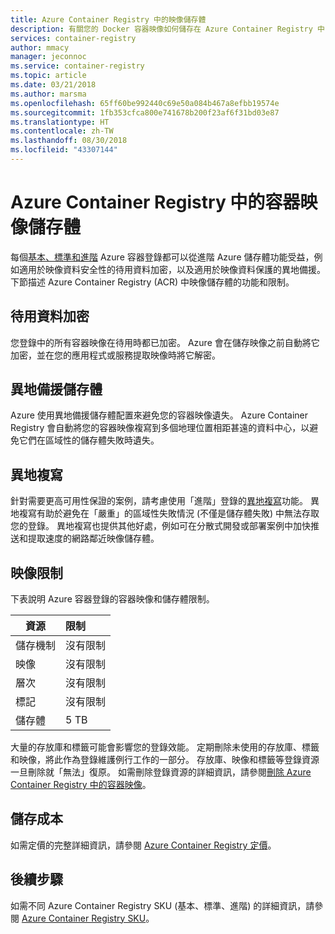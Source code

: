 ```yaml
---
title: Azure Container Registry 中的映像儲存體
description: 有關您的 Docker 容器映像如何儲存在 Azure Container Registry 中的詳細資料，包括安全性、備援和容量。
services: container-registry
author: mmacy
manager: jeconnoc
ms.service: container-registry
ms.topic: article
ms.date: 03/21/2018
ms.author: marsma
ms.openlocfilehash: 65ff60be992440c69e50a084b467a8efbb19574e
ms.sourcegitcommit: 1fb353cfca800e741678b200f23af6f31bd03e87
ms.translationtype: HT
ms.contentlocale: zh-TW
ms.lasthandoff: 08/30/2018
ms.locfileid: "43307144"
---
```

# <a name="container-image-storage-in-azure-container-registry"></a>Azure Container Registry 中的容器映像儲存體

每個[基本、標準和進階](container-registry-skus.md) Azure 容器登錄都可以從進階 Azure 儲存體功能受益，例如適用於映像資料安全性的待用資料加密，以及適用於映像資料保護的異地備援。 下節描述 Azure Container Registry (ACR) 中映像儲存體的功能和限制。

## <a name="encryption-at-rest"></a>待用資料加密

您登錄中的所有容器映像在待用時都已加密。 Azure 會在儲存映像之前自動將它加密，並在您的應用程式或服務提取映像時將它解密。

## <a name="geo-redundant-storage"></a>異地備援儲存體

Azure 使用異地備援儲存體配置來避免您的容器映像遺失。 Azure Container Registry 會自動將您的容器映像複寫到多個地理位置相距甚遠的資料中心，以避免它們在區域性的儲存體失敗時遺失。

## <a name="geo-replication"></a>異地複寫

針對需要更高可用性保證的案例，請考慮使用「進階」登錄的[異地複寫](container-registry-geo-replication.md)功能。 異地複寫有助於避免在「嚴重」的區域性失敗情況 (不僅是儲存體失敗) 中無法存取您的登錄。 異地複寫也提供其他好處，例如可在分散式開發或部署案例中加快推送和提取速度的網路鄰近映像儲存體。

## <a name="image-limits"></a>映像限制

下表說明 Azure 容器登錄的容器映像和儲存體限制。

| 資源 | 限制 |
| -------- | :---- |
| 儲存機制 | 沒有限制 |
| 映像 | 沒有限制 |
| 層次 | 沒有限制 |
| 標記 | 沒有限制|
| 儲存體 | 5 TB |

大量的存放庫和標籤可能會影響您的登錄效能。 定期刪除未使用的存放庫、標籤和映像，將此作為登錄維護例行工作的一部分。 存放庫、映像和標籤等登錄資源一旦刪除就「無法」復原。 如需刪除登錄資源的詳細資訊，請參閱[刪除 Azure Container Registry 中的容器映像](container-registry-delete.md)。

## <a name="storage-cost"></a>儲存成本

如需定價的完整詳細資訊，請參閱 [Azure Container Registry 定價][pricing]。

## <a name="next-steps"></a>後續步驟

如需不同 Azure Container Registry SKU (基本、標準、進階) 的詳細資訊，請參閱 [Azure Container Registry SKU](container-registry-skus.md)。

<!-- IMAGES -->

<!-- LINKS - External -->
[portal]: https://portal.azure.com
[pricing]: http://aka.ms/acr/pricing

<!-- LINKS - Internal -->
